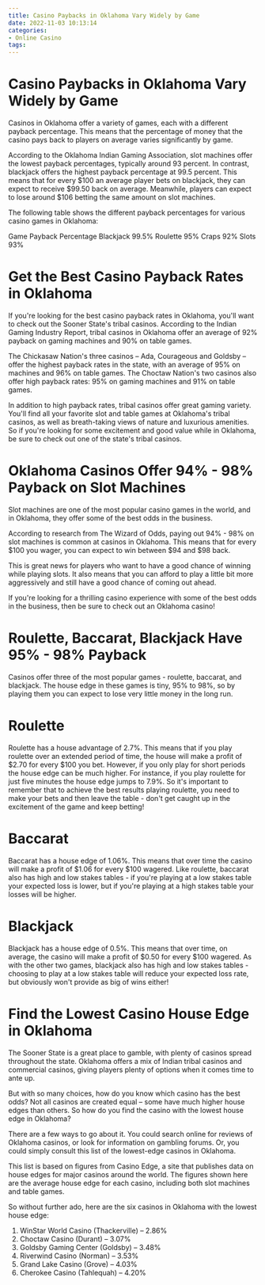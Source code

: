 ```yaml
---
title: Casino Paybacks in Oklahoma Vary Widely by Game 
date: 2022-11-03 10:13:14
categories:
- Online Casino
tags:
---
```



#  Casino Paybacks in Oklahoma Vary Widely by Game 

Casinos in Oklahoma offer a variety of games, each with a different payback percentage. This means that the percentage of money that the casino pays back to players on average varies significantly by game.

According to the Oklahoma Indian Gaming Association, slot machines offer the lowest payback percentages, typically around 93 percent. In contrast, blackjack offers the highest payback percentage at 99.5 percent. This means that for every $100 an average player bets on blackjack, they can expect to receive $99.50 back on average. Meanwhile, players can expect to lose around $106 betting the same amount on slot machines.

The following table shows the different payback percentages for various casino games in Oklahoma:

Game  Payback Percentage
Blackjack 99.5%
Roulette 95%
Craps 92%
Slots 93%

#  Get the Best Casino Payback Rates in Oklahoma 

If you're looking for the best casino payback rates in Oklahoma, you'll want to check out the Sooner State's tribal casinos. According to the Indian Gaming Industry Report, tribal casinos in Oklahoma offer an average of 92% payback on gaming machines and 90% on table games.

The Chickasaw Nation's three casinos – Ada, Courageous and Goldsby – offer the highest payback rates in the state, with an average of 95% on machines and 96% on table games. The Choctaw Nation's two casinos also offer high payback rates: 95% on gaming machines and 91% on table games.

In addition to high payback rates, tribal casinos offer great gaming variety. You'll find all your favorite slot and table games at Oklahoma's tribal casinos, as well as breath-taking views of nature and luxurious amenities. So if you're looking for some excitement and good value while in Oklahoma, be sure to check out one of the state's tribal casinos.

#  Oklahoma Casinos Offer 94% - 98% Payback on Slot Machines 

Slot machines are one of the most popular casino games in the world, and in Oklahoma, they offer some of the best odds in the business. 

According to research from The Wizard of Odds, paying out 94% - 98% on slot machines is common at casinos in Oklahoma. This means that for every $100 you wager, you can expect to win between $94 and $98 back. 

This is great news for players who want to have a good chance of winning while playing slots. It also means that you can afford to play a little bit more aggressively and still have a good chance of coming out ahead. 

If you're looking for a thrilling casino experience with some of the best odds in the business, then be sure to check out an Oklahoma casino!

#  Roulette, Baccarat, Blackjack Have 95% - 98% Payback 

Casinos offer three of the most popular games - roulette, baccarat, and blackjack. The house edge in these games is tiny, 95% to 98%, so by playing them you can expect to lose very little money in the long run.

# Roulette
Roulette has a house advantage of 2.7%. This means that if you play roulette over an extended period of time, the house will make a profit of $2.70 for every $100 you bet. However, if you only play for short periods the house edge can be much higher. For instance, if you play roulette for just five minutes the house edge jumps to 7.9%. So it's important to remember that to achieve the best results playing roulette, you need to make your bets and then leave the table - don't get caught up in the excitement of the game and keep betting!

# Baccarat
Baccarat has a house edge of 1.06%. This means that over time the casino will make a profit of $1.06 for every $100 wagered. Like roulette, baccarat also has high and low stakes tables - if you're playing at a low stakes table your expected loss is lower, but if you're playing at a high stakes table your losses will be higher.

# Blackjack 
Blackjack has a house edge of 0.5%. This means that over time, on average, the casino will make a profit of $0.50 for every $100 wagered. As with the other two games, blackjack also has high and low stakes tables - choosing to play at a low stakes table will reduce your expected loss rate, but obviously won't provide as big of wins either!

#  Find the Lowest Casino House Edge in Oklahoma

The Sooner State is a great place to gamble, with plenty of casinos spread throughout the state. Oklahoma offers a mix of Indian tribal casinos and commercial casinos, giving players plenty of options when it comes time to ante up.

But with so many choices, how do you know which casino has the best odds? Not all casinos are created equal – some have much higher house edges than others. So how do you find the casino with the lowest house edge in Oklahoma?

There are a few ways to go about it. You could search online for reviews of Oklahoma casinos, or look for information on gambling forums. Or, you could simply consult this list of the lowest-edge casinos in Oklahoma.

This list is based on figures from Casino Edge, a site that publishes data on house edges for major casinos around the world. The figures shown here are the average house edge for each casino, including both slot machines and table games.

So without further ado, here are the six casinos in Oklahoma with the lowest house edge:

1) WinStar World Casino (Thackerville) – 2.86%
2) Choctaw Casino (Durant) – 3.07%
3) Goldsby Gaming Center (Goldsby) – 3.48%
4) Riverwind Casino (Norman) – 3.53%
5) Grand Lake Casino (Grove) – 4.03%
6) Cherokee Casino (Tahlequah) – 4.20%